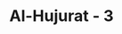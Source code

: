 ---
title: "Al-Hujurat - 3"
no: 3
arabic_no: ٣
ayah: اِنَّ الَّذِيْنَ يَغُضُّوْنَ اَصْوَاتَهُمْ عِنْدَ رَسُوْلِ اللّٰهِ اُولٰۤىِٕكَ الَّذِيْنَ امْتَحَنَ اللّٰهُ قُلُوْبَهُمْ لِلتَّقْوٰىۗ  لَهُمْ مَّغْفِرَةٌ وَّاَجْرٌ عَظِيْمٌ 
translation: "Sesungguhnya orang-orang yang merendahkan suaranya di sisi Rasulullah, mereka itulah orang-orang yang telah diuji hatinya oleh Allah untuk bertakwa. Mereka akan memperoleh ampunan dan pahala yang besar."
tafsir: "Sesungguhnya orang yang merendahkan suaranya di sisi Rasulullah saw setelah melatih diri dengan berbagai latihan yang ketat lagi berat, mereka itulah orang yang telah diuji hatinya oleh Allah untuk bertakwa. Mereka telah berhasil menyucikan diri mereka dengan berbagai usaha dan kesadaran serta bagi mereka ampunan dan pahala yang sangat besar.\n\nDiriwayatkan oleh Imam Ahmad dari Mujahid bahwa ada sebuah pertanyaan tertulis yang disampaikan kepada Umar, \"Wahai Amirul Mukminin, ada seorang laki-laki yang tidak suka akan kemaksiatan dan tidak mengerjakannya, dan seorang laki-laki lagi yang hatinya cenderung kepada kemaksiatan, tetapi ia tidak mengerjakannya. Manakah di antara kedua orang itu yang paling baik?\"\n\nUmar menjawab dengan tulisan pula, \"Sesungguhnya orang ya-ng hatinya cenderung kepada kemaksiatan, akan tetapi tidak mengerjakannya, mereka itulah orang-orang yang telah diuji hati mereka oleh Allah untuk bertakwa. Bagi mereka ampunan dan pahala yang besar.\""
---
